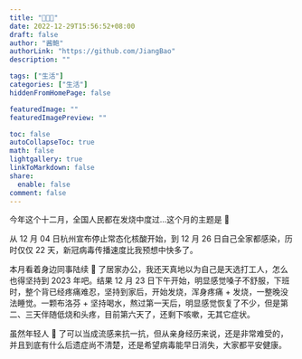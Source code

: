 ```yaml
---
title: "🐑🐑🐑"
date: 2022-12-29T15:56:52+08:00
draft: false
author: "酱鲍"
authorLink: "https://github.com/JiangBao"
description: ""

tags: ["生活"]
categories: ["生活"]
hiddenFromHomePage: false

featuredImage: ""
featuredImagePreview: ""

toc: false
autoCollapseToc: true
math: false
lightgallery: true
linkToMarkdown: false
share:
  enable: false
comment: false
---
```


<!--more-->
今年这个十二月，全国人民都在发烧中度过...这个月的主题是 🐑

从 12 月 04 日杭州宣布停止常态化核酸开始，到 12 月 26 日自己全家都感染，历时仅仅 22 天，新冠病毒传播速度比我预想中快多了。  

本月看着身边同事陆续 🐑 了居家办公，我还天真地以为自己是天选打工人，怎么也得坚持到 2023 年吧。结果 12 月 23 日下午开始，明显感觉嗓子不舒服，下班时，整个背已经疼痛难忍，坚持到家后，开始发烧，浑身疼痛 + 发烧，一整晚没法睡觉。一颗布洛芬 + 坚持喝水，熬过第一天后，明显感觉恢复了不少，但是第二、三天伴随低烧和头疼，目前第六天了，还剩下咳嗽，无其它症状。

虽然年轻人 🐑 了可以当成流感来抗一抗，但从亲身经历来说，还是非常难受的，并且到底有什么后遗症尚不清楚，还是希望病毒能早日消失，大家都平安健康。
